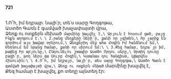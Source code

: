 **721**

\
1.Ո՜հ, իմ եղբայր. նայի՛ր, տե՛ս սարը Գողգոթա,\
Աստծո Գառն է գամված խաչափայտի վրա,\
Ձեռք ու ոտքերն մեխած` մարմինը խաչվել է,\
Արյուն է հոսում ցած, բայց Ինքն աղոթում է.\
\
2.րանց մեղքերը ների՛ր, քանի որ չգիտեն,\
Որ չարիք են գործում այս խավար օրերում,\
Ձեռքերիդ մեջ ահա Հոգին Իմ հանձնում եմ,\
Մեռնում եմ նրանց համար, քանի որ սիրում եմ:\
\
3.Քեզ համար, եղբա՛յր իմ, թափեց Իր արյունը,\
Ընդունելու շտապիր Աստծո Որդու սերը,\
Սրտիդ դուռը բացի՛ր, թող ներս գա Սուրբ Հոգին,\
Կստանաս դու հանգիստ, կփարվես Հիսուսին:\
\
4.Ո՜հ, իմ եղբայր, նայի՛ր, տես սարը Գողգոթա,\
Աստծո Գառն է գամված խաչափայտի վրա,\
Ձեռք ու ոտքերն մեխած` մարմինը խաչվել է,\
Քեզ համար է խաչվել, քո տեղը այնտեղ էր:
